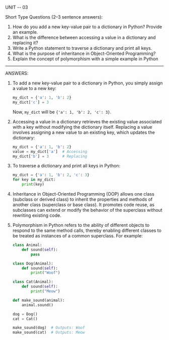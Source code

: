 UNIT -- 03


Short Type Questions (2–3 sentence answers):

1. How do you add a new key-value pair to a dictionary in Python? Provide an example.
2. What is the difference between accessing a value in a dictionary and replacing it?
3. Write a Python statement to traverse a dictionary and print all keys.
4. What is the purpose of inheritance in Object-Oriented Programming?
5. Explain the concept of polymorphism with a simple example in Python
-----------------

ANSWERS:

1. To add a new key-value pair to a dictionary in Python, you simply assign a value to a new key:
   ```python
   my_dict = {'a': 1, 'b': 2}
   my_dict['c'] = 3
   ```
   Now, `my_dict` will be `{'a': 1, 'b': 2, 'c': 3}`.

2. Accessing a value in a dictionary retrieves the existing value associated with a key without modifying the dictionary itself. Replacing a value involves assigning a new value to an existing key, which updates the dictionary:
   ```python
   my_dict = {'a': 1, 'b': 2}
   value = my_dict['a']  # Accessing
   my_dict['b'] = 3      # Replacing
   ```

3. To traverse a dictionary and print all keys in Python:
   ```python
   my_dict = {'a': 1, 'b': 2, 'c': 3}
   for key in my_dict:
       print(key)
   ```

4. Inheritance in Object-Oriented Programming (OOP) allows one class (subclass or derived class) to inherit the properties and methods of another class (superclass or base class). It promotes code reuse, as subclasses can extend or modify the behavior of the superclass without rewriting existing code.

5. Polymorphism in Python refers to the ability of different objects to respond to the same method calls, thereby enabling different classes to be treated as instances of a common superclass. For example:
   ```python
   class Animal:
       def sound(self):
           pass

   class Dog(Animal):
       def sound(self):
           print("Woof")

   class Cat(Animal):
       def sound(self):
           print("Meow")

   def make_sound(animal):
       animal.sound()

   dog = Dog()
   cat = Cat()

   make_sound(dog)  # Outputs: Woof
   make_sound(cat)  # Outputs: Meow
   ```

